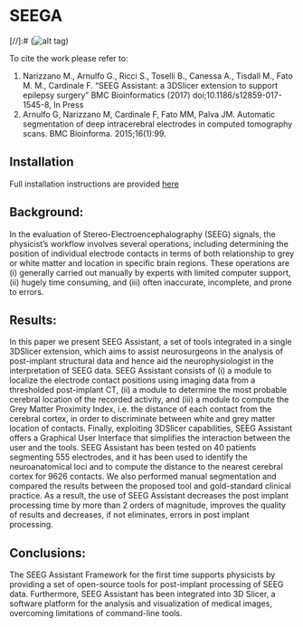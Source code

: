 # SEEGA

[//]:# (![alt tag](https://raw.githubusercontent.com/mnarizzano/SEEGA/master/SEEG_Assistant.png))

To cite the work please refer to:

1. Narizzano M., Arnulfo G., Ricci S., Toselli B., Canessa A., Tisdall M., Fato M. M., Cardinale F. “SEEG Assistant: a 3DSlicer extension to support epilepsy surgery” BMC Bioinformatics (2017) doi;10.1186/s12859-017-1545-8, In Press
2. Arnulfo G, Narizzano M, Cardinale F, Fato MM, Palva JM. Automatic segmentation of deep intracerebral electrodes in computed tomography scans. BMC Bioinforma. 2015;16(1):99.

## Installation 

Full installation instructions are provided [here](https://github.com/mnarizzano/SEEGA/wiki)

## Background: 
In the evaluation of Stereo-Electroencephalography (SEEG)
signals, the physicist’s workflow involves several operations, including determining
the position of individual electrode contacts in terms of both relationship to grey
or white matter and location in specific brain regions. These operations are (i)
generally carried out manually by experts with limited computer support, (ii)
hugely time consuming, and (iii) often inaccurate, incomplete, and prone to
errors.

## Results: 
In this paper we present SEEG Assistant, a set of tools integrated in a
single 3DSlicer extension, which aims to assist neurosurgeons in the analysis of
post-implant structural data and hence aid the neurophysiologist in the
interpretation of SEEG data. SEEG Assistant consists of (i) a module to localize
the electrode contact positions using imaging data from a thresholded
post-implant CT, (ii) a module to determine the most probable cerebral location
of the recorded activity, and (iii) a module to compute the Grey Matter Proximity
Index, i.e. the distance of each contact from the cerebral cortex, in order to
discriminate between white and grey matter location of contacts. Finally,
exploiting 3DSlicer capabilities, SEEG Assistant offers a Graphical User Interface
that simplifies the interaction between the user and the tools. SEEG Assistant
has been tested on 40 patients segmenting 555 electrodes, and it has been used
to identify the neuroanatomical loci and to compute the distance to the nearest
cerebral cortex for 9626 contacts. We also performed manual segmentation and
compared the results between the proposed tool and gold-standard clinical
practice. As a result, the use of SEEG Assistant decreases the post implant
processing time by more than 2 orders of magnitude, improves the quality of
results and decreases, if not eliminates, errors in post implant processing.

## Conclusions: 
The SEEG Assistant Framework for the first time supports
physicists by providing a set of open-source tools for post-implant processing of
SEEG data. Furthermore, SEEG Assistant has been integrated into 3D Slicer, a
software platform for the analysis and visualization of medical images,
overcoming limitations of command-line tools.
